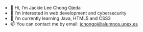 - 👋 Hi, I’m Jackie Lee Chong Ojeda
- 👀 I’m interested in web development and cybersecurity
- 🌱 I’m currently learning Java, HTML5 and CSS3
- 📫 You can contact me by email: jchongoj@alumnos.unex.es
